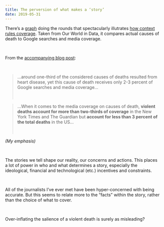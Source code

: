 ```yaml
---
title: The perversion of what makes a ‘story’
date: 2019-05-31
---
```


<!--kg-card-begin: html--><p>There’s a <a href="https://ourworldindata.org/uploads/2018/10/Causes-of-death-vs-media-coverage.png">graph</a> doing the rounds that spectacularly illutrates <a href="https://joshnicholas.com/the-spectacular-bias/">how context rules coverage</a>. Taken from Our World in Data, it compares actual causes of death to Google searches and media coverage.</p><br>
<p>From the <a href="https://ourworldindata.org/does-the-news-reflect-what-we-die-from">accompanying blog post</a>:</p><br>
<blockquote><p>&#8230;around one-third of the considered causes of deaths resulted from heart disease, yet this cause of death receives only 2-3 percent of Google searches and media coverage&#8230;</p><br>
</blockquote>
<blockquote><p>&#8230;When it comes to the media coverage on causes of death, <strong>violent deaths account for more than two-thirds of coverage</strong> in the New York Times and The Guardian but <strong>account for less than 3 percent of the total deaths</strong> in the US&#8230;</p><br>
</blockquote>
<p><em>(My emphasis)</em></p><br>
<p>The stories we tell shape our reality, our concerns and actions. This places a lot of power in who and what determines a story, especially the ideological, financial and technological (etc.) incentives and constraints.</p><br>
<p>All of the journalists I’ve ever met have been hyper-concerned with being accurate. But this seems to relate more to the “facts” within the story, rather than the choice of what to cover.</p><br>
<p>Over-inflating the salience of a violent death is surely as misleading?</p><br>
<!--kg-card-end: html-->